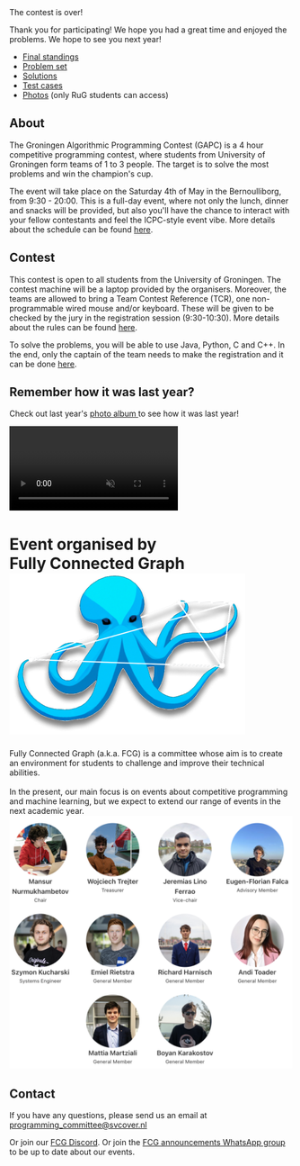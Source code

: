 <div id="read-more" class="text-center text-2xl font-semibold my-12">
    The contest is over!
</div>

Thank you for participating! We hope you had a great time and enjoyed the problems. We hope to see you next year!
- [Final standings](/final_standings/index.html)
- [Problem set](/assets/problems/contest.en.pdf)
- [Solutions](/assets/problems/solutions.en.pdf)
- [Test cases](/assets/problems/fpc2024.zip)
- [Photos](https://drive.google.com/drive/folders/1ZYXBB9Qs-2c2M-RZtt8wVSggmoBBlPVA?usp=sharing) (only RuG students can access)

## About

The Groningen Algorithmic Programming Contest (GAPC) is a 4 hour competitive programming contest, where students from University of Groningen form teams of 1 to 3 people. The target is to solve the most problems and win the champion's cup.

The event will take place on the Saturday 4th of May in the Bernoulliborg, from 9:30 - 20:00. This is a full-day event, where not only the lunch, dinner and snacks will be provided, but also you'll have the chance to interact with your fellow contestants and feel the ICPC-style event vibe. More details about the schedule can be found [here](/schedule/).

## Contest

This contest is open to all students from the University of Groningen. The contest machine will be a laptop provided by the organisers. Moreover, the teams are allowed to bring a Team Contest Reference (TCR), one non-programmable wired mouse and/or keyboard. These will be given to be checked by the jury in the registration session (9:30-10:30). More details about the rules can be found [here](/rules/).

To solve the problems, you will be able to use Java, Python, C and C++. In the end, only the captain of the team needs to make the registration and it can be done [here](/register/).

## Remember how it was last year?

Check out last year's <a  target="_blank" href="https://www.svcover.nl/photos/1578">
photo album
</a>
to see how it was last year!

<a href="https://www.svcover.nl/photos/1522"  class="overflow-hidden">
    <video src="/assets/gapc-2022-slideshow.mp4" autoplay muted loop class="h-60 m-auto"/>
</a>

<div>
    <h1 id="fcg" class="text-center">
        <span class="text-lg">
            Event organised by
        </span>
        <br/>
        <span class="text-3xl">
            Fully Connected Graph
        </span>
        <img src="/assets/fcg.png" class="ml-4 h-10 inline-block"/>
    </h1>
    <div class="flex flex-col lg:flex-row ">
        <div class="flex-1">
            Fully Connected Graph (a.k.a. FCG) is a committee whose aim is to create an environment for students to challenge and improve their technical abilities.
            <br/><br/>
            In the present, our main focus is on events about competitive programming and machine learning, but we expect to extend our range of events in the next academic year.
        </div>
        <div class="flex-1">
            <img src="/assets/fcg-members.png"/>
        </div>
    </div>
</div>

## Contact

If you have any questions, please send us an email at programming_committee@svcover.nl

Or join our [FCG Discord](https://discord.com/invite/JfzxyBHPsH). Or join the [FCG announcements WhatsApp group](https://chat.whatsapp.com/JynZLRD7yUr9f5OsQ1rzkb) to be up to date about our events.
